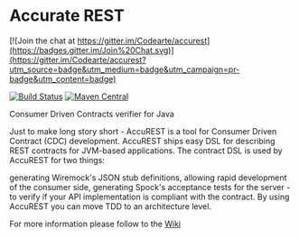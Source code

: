 Accurate REST
=============

[![Join the chat at https://gitter.im/Codearte/accurest](https://badges.gitter.im/Join%20Chat.svg)](https://gitter.im/Codearte/accurest?utm_source=badge&utm_medium=badge&utm_campaign=pr-badge&utm_content=badge)

[![Build Status](https://travis-ci.org/Codearte/accurest.svg?branch=master)](https://travis-ci.org/Codearte/accurest) [![Maven Central](https://maven-badges.herokuapp.com/maven-central/io.codearte.accurest/accurest-gradle-plugin/badge.svg)](https://maven-badges.herokuapp.com/maven-central/io.codearte.accurest/accurest-gradle-plugin)

Consumer Driven Contracts verifier for Java

Just to make long story short - AccuREST is a tool for Consumer Driven Contract (CDC) development. AccuREST ships easy DSL for describing REST contracts for JVM-based applications. The contract DSL is used by AccuREST for two things:

generating Wiremock's JSON stub definitions, allowing rapid development of the consumer side,
generating Spock's acceptance tests for the server - to verify if your API implementation is compliant with the contract.
By using AccuREST you can move TDD to an architecture level.

For more information please follow to the [Wiki](https://github.com/Codearte/accurest/wiki/1.-Introduction)
